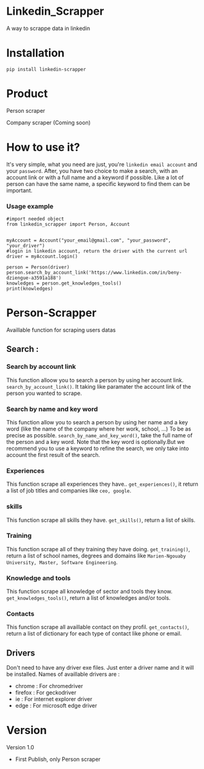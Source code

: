 # Linkedin_Scrapper
A way to scrappe data in linkedin

# Installation
```
pip install linkedin-scrapper
```

# Product
Person scraper

Company scraper (Coming soon)

# How to use it?
It's very simple, what you need are just, you're `linkedin email account` and your `password`.
After, you have two choice to make a search, with an account link or with a full name and a keyword if possible.
Like a lot of person can have the same name, a specific keyword to find them can be important.

### Usage example
```
#import needed object
from linkedin_scrapper import Person, Account


myAccount = Account("your_email@gmail.com", "your_password", "your_driver")
#login in linkedin account, return the driver with the current url
driver = myAccount.login()

person = Person(driver)
person.search_by_account_link('https://www.linkedin.com/in/beny-dziengue-a3591a188')
knowledges = person.get_knowledges_tools()
print(knowledges)
```

# Person-Scrapper

Availlable function for scraping users datas

## Search :
### Search by account link
This function alloow you to search a person by using her account link. `search_by_account_link()`. It taking like paramater the account link of the person you wanted to scrape.

### Search by name and key word
This function allow you to search a person by using her name and a key word (like the name of the company where her work, school, ...) To be as precise as possible. 
`search_by_name_and_key_word()`, take the full name of the person and a key word. Note that the key word is optionally.But we recommend you to use a keyword to refine the search, we only take into account the first result of the search.

### Experiences
This function scrape all experiences they have.. `get_experiences()`, it return a list of job titles and companies like `ceo, google`.

### skills
This function scrape all skills they have. `get_skills()`, return a list of skills.

### Training
This function scrape all of they training they have doing. `get_training()`, return a list of school names, degrees and domains like `Marien-Ngouaby University, Master, Software Engineering`.

### Knowledge and tools
This function scrape all knowledge of sector and tools they know. `get_knowledges_tools()`, return a list of knowledges and/or tools.

### Contacts
This function scrape all availlable contact on they profil. ``get_contacts()``,  return a list of dictionary for each type of contact like phone or email.

## Drivers
Don't need to have any driver exe files. Just enter a driver name and it will be installed.
Names of availlable drivers are :
* chrome : For chromedriver
* firefox : For geckodriver
* ie : For internet explorer driver
* edge : For microsoft edge driver

# Version

Version 1.0

* First Publish, only Person scraper